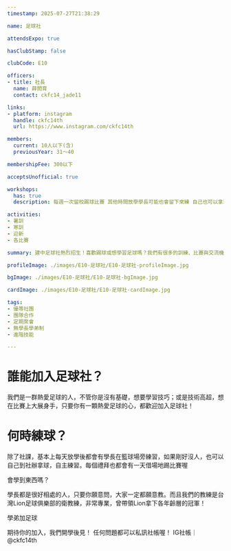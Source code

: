 ```yaml
---
timestamp: 2025-07-27T21:38:29

name: 足球社

attendsExpo: true

hasClubStamp: false

clubCode: E10

officers:
- title: 社長
  name: 薛閎育
  contact: ckfc14_jade11

links:
- platform: instagram
  handle: ckfc14th
  url: https://www.instagram.com/ckfc14th

members:
  current: 10人以下(含)
  previousYear: 31～40

membershipFee: 300以下

acceptsUnofficial: true

workshops:
  has: true
  description: 每週一次留校踢球比賽 其他時間放學學長可能也會留下來練 自己也可以拿球踢

activities:
- 暑訓
- 寒訓
- 迎新
- 各比賽

summary: 建中足球社熱烈招生！喜歡踢球或想學習足球嗎？我們有很多的訓練、比賽與交流機會。憧憬電視上巨星華麗的表現嗎？學弟加足球，相信你也可以！

profileImage: ./images/E10-足球社/E10-足球社-profileImage.jpg

bgImage: ./images/E10-足球社/E10-足球社-bgImage.jpg

cardImage: ./images/E10-足球社/E10-足球社-cardImage.jpg

tags:
- 優等社團
- 團隊合作
- 定期聚會
- 無學長學弟制
- 進階技能

---
```


# 誰能加入足球社？

我們是一群熱愛足球的人，不管你是沒有基礎，想要學習技巧；或是技術高超，想在比賽上大展身手，只要你有一顆熱愛足球的心，都歡迎加入足球社！

# 何時練球？

除了社課，基本上每天放學後都會有學長在籃球場旁練習，如果剛好沒人，也可以自己到社辦拿球，自主練習。每個禮拜也都會有一天借場地踢比賽喔

會學到東西嗎？

學長都是很好相處的人，只要你願意問，大家一定都願意教。而且我們的教練是台灣Lion足球俱樂部的衛教練，非常專業，曾帶領Lion拿下各年齡層的冠軍！

學弟加足球

期待你的加入，我們開學後見！
任何問題都可以私訊社帳喔！
IG社帳｜@ckfc14th

